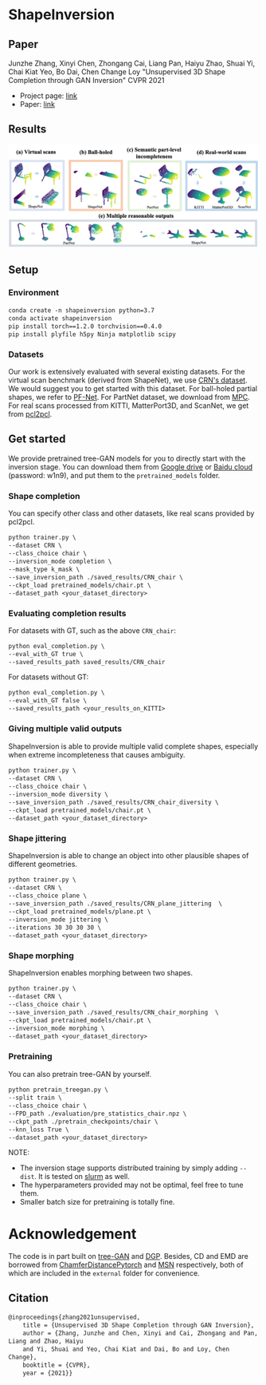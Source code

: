 # ShapeInversion
## Paper
Junzhe Zhang, Xinyi Chen, Zhongang Cai, Liang Pan, Haiyu Zhao, Shuai Yi, Chai Kiat Yeo, Bo Dai, Chen Change Loy "Unsupervised 3D Shape Completion through GAN Inversion" CVPR 2021
* Project page: [link](https://junzhezhang.github.io/projects/ShapeInversion/)
* Paper: [link](https://arxiv.org/abs/2104.13366)


## Results
![](teaser.png)


## Setup
### Environment
```
conda create -n shapeinversion python=3.7
conda activate shapeinversion
pip install torch==1.2.0 torchvision==0.4.0
pip install plyfile h5py Ninja matplotlib scipy
```
### Datasets
Our work is extensively evaluated with several existing datasets. For the virtual scan benchmark (derived from ShapeNet), we use [CRN's dataset](https://drive.google.com/file/d/1MzVZLhXOgfaLZjn1jDrwuiCB-XCfaB-w/view?usp=sharing). We would suggest you to get started with this dataset. For ball-holed partial shapes, we refer to [PF-Net](https://github.com/zztianzz/PF-Net-Point-Fractal-Network). For PartNet dataset, we download from [MPC](https://github.com/ChrisWu1997/Multimodal-Shape-Completion). For real scans processed from KITTI, MatterPort3D, and ScanNet, we get from [pcl2pcl](https://github.com/xuelin-chen/pcl2pcl-gan-pub).


## Get started
We provide pretrained tree-GAN models for you to directly start with the inversion stage. You can download them from [Google drive](https://drive.google.com/drive/folders/1FA29POuh5hlg50ulCxSMjCImbgI6wxvR) or [Baidu cloud](https://pan.baidu.com/s/1VkRSHuS8hpbcXPzvnN1LfQ) (password: w1n9), and put them to the `pretrained_models` folder.
### Shape completion 
You can specify other class and other datasets, like real scans provided by pcl2pcl.
```
python trainer.py \
--dataset CRN \
--class_choice chair \
--inversion_mode completion \
--mask_type k_mask \
--save_inversion_path ./saved_results/CRN_chair \
--ckpt_load pretrained_models/chair.pt \
--dataset_path <your_dataset_directory>
```
### Evaluating completion results
For datasets with GT, such as the above `CRN_chair`:
```
python eval_completion.py \
--eval_with_GT true \
--saved_results_path saved_results/CRN_chair
```
For datasets without GT:
```
python eval_completion.py \
--eval_with_GT false \
--saved_results_path <your_results_on_KITTI>
```
### Giving multiple valid outputs
ShapeInversion is able to provide multiple valid complete shapes, especially when extreme incompleteness that causes ambiguity.
```
python trainer.py \
--dataset CRN \
--class_choice chair \
--inversion_mode diversity \
--save_inversion_path ./saved_results/CRN_chair_diversity \
--ckpt_load pretrained_models/chair.pt \
--dataset_path <your_dataset_directory>
```
### Shape jittering
ShapeInversion is able to change an object into other plausible shapes of different geometries.
```
python trainer.py \
--dataset CRN \
--class_choice plane \
--save_inversion_path ./saved_results/CRN_plane_jittering  \
--ckpt_load pretrained_models/plane.pt \
--inversion_mode jittering \
--iterations 30 30 30 30 \
--dataset_path <your_dataset_directory>
```
### Shape morphing
ShapeInversion enables morphing between two shapes.
```
python trainer.py \
--dataset CRN \
--class_choice chair \
--save_inversion_path ./saved_results/CRN_chair_morphing  \
--ckpt_load pretrained_models/chair.pt \
--inversion_mode morphing \
--dataset_path <your_dataset_directory>
```
### Pretraining
You can also pretrain tree-GAN by yourself.
```
python pretrain_treegan.py \
--split train \
--class_choice chair \
--FPD_path ./evaluation/pre_statistics_chair.npz \
--ckpt_path ./pretrain_checkpoints/chair \
--knn_loss True \
--dataset_path <your_dataset_directory>
```

NOTE:
- The inversion stage supports distributed training by simply adding `--dist`. It is tested on [slurm](https://slurm.schedmd.com/) as well.
- The hyperparameters provided may not be optimal, feel free to tune them.
- Smaller batch size for pretraining is totally fine.


# Acknowledgement
The code is in part built on [tree-GAN]() and [DGP](https://github.com/XingangPan/deep-generative-prior). Besides, CD and EMD are borrowed from [ChamferDistancePytorch](https://github.com/ThibaultGROUEIX/ChamferDistancePytorch) and [MSN](https://github.com/Colin97/MSN-Point-Cloud-Completion) respectively, both of which are included in the `external` folder for convenience.


## Citation

```  
@inproceedings{zhang2021unsupervised,
    title = {Unsupervised 3D Shape Completion through GAN Inversion},
    author = {Zhang, Junzhe and Chen, Xinyi and Cai, Zhongang and Pan, Liang and Zhao, Haiyu 
    and Yi, Shuai and Yeo, Chai Kiat and Dai, Bo and Loy, Chen Change},
    booktitle = {CVPR},
    year = {2021}}